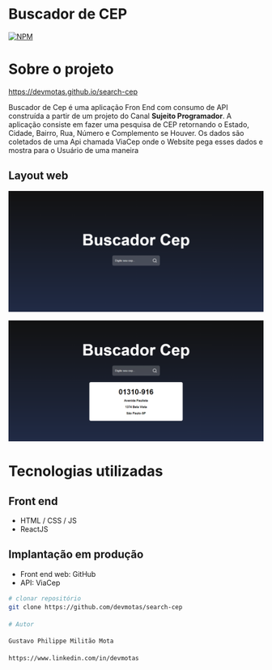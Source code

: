 # Buscador de CEP 
[![NPM](https://img.shields.io/npm/l/react)](https://github.com/neliocursos/exemplo-readme/blob/main/LICENSE) 

# Sobre o projeto

https://devmotas.github.io/search-cep

Buscador de Cep é uma aplicação Fron End com consumo de API construída a partir de um projeto do Canal **Sujeito Programador**.
A aplicação consiste em fazer uma pesquisa de CEP retornando o Estado, Cidade, Bairro, Rua, Número e Complemento se Houver. Os dados são coletados de uma Api chamada ViaCep onde o Website pega esses dados e mostra para o Usuário de uma maneira 

## Layout web
![Web 1](https://github.com/devmotas/search-cep/blob/main/assets/readme/search.png)

![Web 2](https://github.com/devmotas/search-cep/blob/main/assets/readme/found.png)

# Tecnologias utilizadas
## Front end
- HTML / CSS / JS 
- ReactJS

## Implantação em produção
- Front end web: GitHub
- API: ViaCep

```bash
# clonar repositório
git clone https://github.com/devmotas/search-cep

# Autor

Gustavo Philippe Militão Mota

https://www.linkedin.com/in/devmotas

